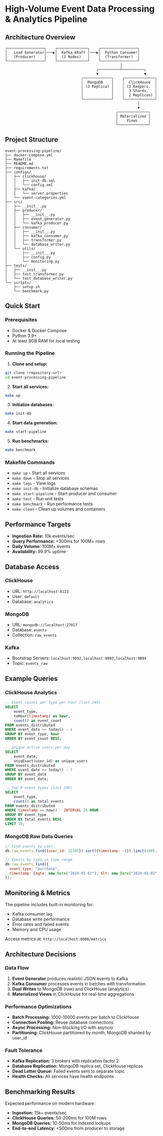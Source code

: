 # High-Volume Event Data Processing & Analytics Pipeline

## Architecture Overview

```
┌─────────────────┐    ┌──────────────┐    ┌─────────────────┐
│   Load Generator│───▶│  Kafka KRaft │───▶│  Python Consumer│
│   (Producer)    │    │  (3 Nodes)   │    │  (Transformer)  │
└─────────────────┘    └──────────────┘    └─────────────────┘
                                                     │
                                          ┌──────────┴──────────┐
                                          ▼                     ▼
                                   ┌─────────────┐    ┌──────────────┐
                                   │  MongoDB    │    │  ClickHouse  │
                                   │ (3 Replica) │    │ (3 Keepers,  │
                                   │             │    │  3 Shards,   │
                                   │             │    │  2 Replicas) │
                                   └─────────────┘    └──────────────┘
                                                             │
                                                             ▼
                                                   ┌──────────────┐
                                                   │ Materialized │
                                                   │    Views     │
                                                   └──────────────┘
```

## Project Structure

```
event-processing-pipeline/
├── docker-compose.yml
├── Makefile
├── README.md
├── requirements.txt
├── configs/
│   ├── clickhouse/
│   │   ├── init-db.sql
│   │   └── config.xml
│   ├── kafka/
│   │   └── server.properties
│   └── event-categories.yml
├── src/
│   ├── __init__.py
│   ├── producer/
│   │   ├── __init__.py
│   │   ├── event_generator.py
│   │   └── kafka_producer.py
│   ├── consumer/
│   │   ├── __init__.py
│   │   ├── kafka_consumer.py
│   │   ├── transformer.py
│   │   └── database_writer.py
│   └── utils/
│       ├── __init__.py
│       ├── config.py
│       └── monitoring.py
├── tests/
│   ├── __init__.py
│   ├── test_transformer.py
│   └── test_database_writer.py
└── scripts/
    ├── setup.sh
    └── benchmark.py
```

## Quick Start

### Prerequisites
- Docker & Docker Compose
- Python 3.9+
- At least 8GB RAM for local testing

### Running the Pipeline

1. **Clone and setup:**
```bash
git clone <repository-url>
cd event-processing-pipeline
```

2. **Start all services:**
```bash
make up
```

3. **Initialize databases:**
```bash
make init-db
```

4. **Start data generation:**
```bash
make start-pipeline
```

5. **Run benchmarks:**
```bash
make benchmark
```

### Makefile Commands

- `make up` - Start all services
- `make down` - Stop all services
- `make logs` - View logs
- `make init-db` - Initialize database schemas
- `make start-pipeline` - Start producer and consumer
- `make test` - Run unit tests
- `make benchmark` - Run performance tests
- `make clean` - Clean up volumes and containers

## Performance Targets

- **Ingestion Rate:** 10k events/sec
- **Query Performance:** <300ms for 100M+ rows
- **Daily Volume:** 100M+ events
- **Availability:** 99.9% uptime

## Database Access

### ClickHouse
- URL: `http://localhost:8123`
- User: `default`
- Database: `analytics`

### MongoDB
- URL: `mongodb://localhost:27017`
- Database: `events`
- Collection: `raw_events`

### Kafka
- Bootstrap Servers: `localhost:9092,localhost:9093,localhost:9094`
- Topic: `events_raw`

## Example Queries

### ClickHouse Analytics

```sql
-- Event counts per type per hour (last 24h)
SELECT 
    event_type,
    toHour(timestamp) as hour,
    count() as event_count
FROM events_distributed 
WHERE event_date >= today() - 1
GROUP BY event_type, hour
ORDER BY event_count DESC;

-- Unique active users per day
SELECT 
    event_date,
    uniqExact(user_id) as unique_users
FROM events_distributed 
WHERE event_date >= today() - 7
GROUP BY event_date
ORDER BY event_date;

-- Top N event types (last 24h)
SELECT 
    event_type,
    count() as total_events
FROM events_distributed 
WHERE timestamp >= now() - INTERVAL 24 HOUR
GROUP BY event_type
ORDER BY total_events DESC
LIMIT 10;
```

### MongoDB Raw Data Queries

```javascript
// Find events by user
db.raw_events.find({user_id: 12345}).sort({timestamp: -1}).limit(100);

// Events by type in time range
db.raw_events.find({
  event_type: "purchase",
  timestamp: {$gte: new Date("2024-01-01"), $lt: new Date("2024-01-02")}
});
```

## Monitoring & Metrics

The pipeline includes built-in monitoring for:
- Kafka consumer lag
- Database write performance  
- Error rates and failed events
- Memory and CPU usage

Access metrics at: `http://localhost:8080/metrics`

## Architecture Decisions

### Data Flow
1. **Event Generator** produces realistic JSON events to Kafka
2. **Kafka Consumer** processes events in batches with transformation
3. **Dual Writes** to MongoDB (raw) and ClickHouse (analytics)
4. **Materialized Views** in ClickHouse for real-time aggregations

### Performance Optimizations
- **Batch Processing:** 1000-10000 events per batch to ClickHouse
- **Connection Pooling:** Reuse database connections
- **Async Processing:** Non-blocking I/O with asyncio
- **Partitioning:** ClickHouse partitioned by month, MongoDB sharded by user_id

### Fault Tolerance
- **Kafka Replication:** 3 brokers with replication factor 2
- **Database Replication:** MongoDB replica set, ClickHouse replicas
- **Dead Letter Queue:** Failed events sent to separate topic
- **Health Checks:** All services have health endpoints

## Benchmarking Results

Expected performance on modern hardware:
- **Ingestion:** 15k+ events/sec
- **ClickHouse Queries:** 50-200ms for 100M rows
- **MongoDB Queries:** 10-50ms for indexed lookups
- **End-to-end Latency:** <500ms from producer to storage
